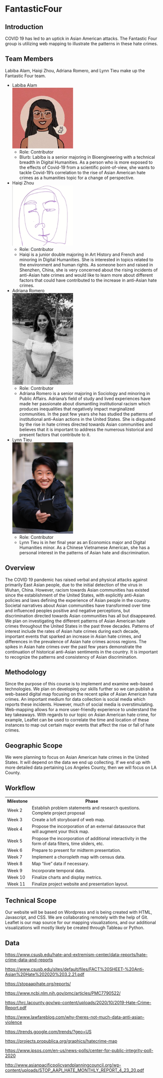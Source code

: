 # FantasticFour

## Introduction
COVID 19 has led to an uptick in Asian American attacks. The Fantastic Four group is utilizing web mapping to illustrate the patterns in these hate crimes.

## Team Members
Labiba Alam, Haiqi Zhou, Adriana Romero, and Lynn Tieu make up the Fantastic Four team. 
- Labiba Alam
    <br>
    <img src = "Profile Pics/Labiba.jpg" width = "200">
    </br>
  - Role: Contributor
  - Blurb: Labiba is a senior majoring in Bioengineering with a technical breadth in Digital Humanities. As a person who is more exposed to the effects of Covid-19 from a scientific point-of-view, she wants to tackle Covid-19’s correlation to the rise of Asian American hate crimes as a humanities topic for a change of perspective.
- Haiqi Zhou
    <br>
    <img src = "Profile Pics/Haiqi.jpg" width = "200">
    </br>
  - Role: Contributor 
  - Haiqi is a junior double majoring in Art History and French and minoring in Digital Humanities. She is interested in topics related to the environment and human rights. As someone born and raised in Shenzhen, China, she is very concerned about the rising incidents of anti-Asian hate crimes and would like to learn more about different factors that could have contributed to the increase in anti-Asian hate crimes. 
- Adriana Romero
    <br>
    <img src = "Profile Pics/Adriana.jpg" width = "200">
    </br>
  - Role: Contributor 
  - Adriana Romero is a senior majoring in Sociology and minoring in Public Affairs. Adriana’s field of study and lived experiences have made her passionate about dismantling institutional racism which produces inequalities that negatively impact marginalized communities. In the past few years she has studied the patterns of institutional anti-Asian actions in the United States. She is disgusted by the rise in hate crimes directed towards Asian communities and believes that it is important to address the numerous historical and present factors that contribute to it. 
- Lynn Tieu
    <br>
    <img src = "Profile Pics/Lynn.JPG" width = "200">
    </br>
  - Role: Contributor
  - Lynn Tieu is in her final year as an Economics major and Digital Humanities minor. As a Chinese Vietnamese American, she has a personal interest in the patterns of Asian hate and discrimination. 

## Overview
The COVID 19 pandemic has raised verbal and physical attacks against primarily East Asian people, due to the initial detection of the virus in Wuhan, China. However, racism towards Asian communities has existed since the establishment of the United States, with explicitly anti-Asian policies and laws defining the experience of Asian people in the country. Societal narratives about Asian communities have transformed over time and influenced peoples positive and negative perceptions, but discrimination directed towards Asian communities has all but disappeared. 
We plan on investigating the different patterns of Asian American hate crimes throughout the United States in the past three decades. Patterns of interest include the rates of Asian hate crimes during each decade, important events that sparked an increase in Asian hate crimes, and differences in the prevalence of Asian hate crimes across regions. The spikes in Asian hate crimes over the past few years demonstrate the continuation of historical anti-Asian sentiments in the country. It is important to recognize the patterns and consistency of Asian discrimination. 

## Methodology
Since the purpose of this course is to implement and examine web-based technologies. We plan on developing our skills further so we can publish a web-based digital map focusing on the recent spike of Asian American hate crimes. An important medium for data collection is social media which reports these incidents. However, much of social media is overstimulating. Web-mapping allows for a more user-friendly experience to understand the key takeaways. With regards to our topic on Asian American hate crime, for example, Leaflet can be used to correlate the time and location of these instances to map out certain major events that affect the rise or fall of hate crimes. 

## Geographic Scope
We were planning to focus on Asian American hate crimes in the United States. It will depend on the data we end up collecting. If we end up with more detailed data pertaining Los Angeles County, then we will focus on LA County.

## Workflow
<table>
  <tr>
    <th>Milestone</th>
    <th>Phase<th>
  </tr>
  <tr>
    <td>Week 2</td>
    <td>Establish problem statements and research questions. Complete project proposal</td>
  </tr>
  <tr>
    <td>Week 3</td>
    <td>Create a lofi storyboard of web map.</td>
  </tr>
  <tr>
    <td>Week 4</td>
    <td>Propose the incorporation of an external datasource that will augment your thick map.</td>
  </tr>
  <tr>
    <td>Week 5</td>
    <td>Propose the incorporation of additional interactivity in the form of data filters, time sliders, etc.</td>
  </tr>
  <tr>
    <td>Week 6</td>
    <td>Prepare to present for midterm presentation.</td>
  </tr>
  <tr>
    <td>Week 7</td>
    <td>Implement a choropleth map with census data.</td>
  </tr>
  <tr>
    <td> Week 8</td>
    <td>Map “live” data if necessary.</td>
  </tr>
   </tr>
  <tr>
    <td> Week 9</td>
    <td>Incorporate temporal data.</td>
  </tr>
  <tr>
    <td> Week 10</td>
    <td>Finalize charts and display metrics.</td>
  </tr>
  <tr>
    <td> Week 11</td>
    <td>Finalize project website and presentation layout.</td>
  </tr>
</table>

## Technical Scope
Our website will be based on Wordpress and is being created with HTML, Javascript, and CSS. We are collaborating remotely with the help of Git. Leaflet is our map source for our mapping visualizations, and our additional visualizations will mostly likely be created through Tableau or Python. 

## Data
https://www.csusb.edu/hate-and-extremism-center/data-reports/hate-crime-data-and-reports 

https://www.csusb.edu/sites/default/files/FACT%20SHEET-%20Anti-Asian%20Hate%202020%203.2.21.pdf 

https://stopaapihate.org/reports/ 

https://www.ncbi.nlm.nih.gov/pmc/articles/PMC7790522/ 

https://hrc.lacounty.gov/wp-content/uploads/2020/10/2019-Hate-Crime-Report.pdf 

https://www.lawfareblog.com/why-theres-not-much-data-anti-asian-violence 

https://trends.google.com/trends/?geo=US 

https://projects.propublica.org/graphics/hatecrime-map

https://www.ipsos.com/en-us/news-polls/center-for-public-integrity-poll-2020 

http://www.asianpacificpolicyandplanningcouncil.org/wp-content/uploads/STOP_AAPI_HATE_MONTHLY_REPORT_4_23_20.pdf 





